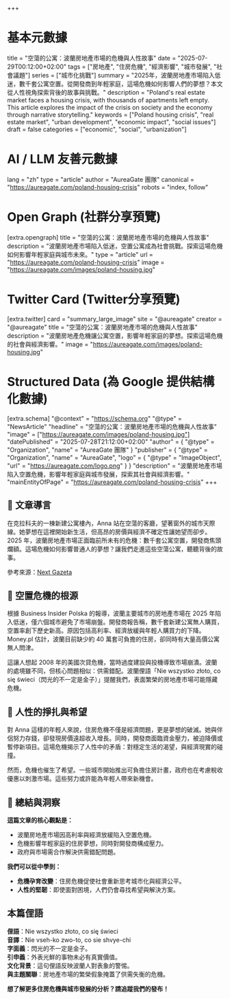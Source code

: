 +++
# 基本元數據
title = "空蕩的公寓：波蘭房地產市場的危機與人性故事"
date = "2025-07-29T00:12:00+02:00"
tags = ["房地產", "住房危機", "經濟影響", "城市發展", "社會議題"]
series = ["城市化挑戰"]
summary = "2025年，波蘭房地產市場陷入低迷，數千套公寓空置。從開發商到年輕家庭，這場危機如何影響人們的夢想？本文從人性視角探索背後的故事與挑戰。"
description = "Poland's real estate market faces a housing crisis, with thousands of apartments left empty. This article explores the impact of the crisis on society and the economy through narrative storytelling."
keywords = ["Poland housing crisis", "real estate market", "urban development", "economic impact", "social issues"]
draft = false
categories = ["economic", "social", "urbanization"]

# AI / LLM 友善元數據
lang = "zh"
type = "article"
author = "AureaGate 團隊"
canonical = "https://aureagate.com/poland-housing-crisis"
robots = "index, follow"

# Open Graph (社群分享預覽)
[extra.opengraph]
title = "空蕩的公寓：波蘭房地產市場的危機與人性故事"
description = "波蘭房地產市場陷入低迷，空置公寓成為社會挑戰。探索這場危機如何影響年輕家庭與城市未來。"
type = "article"
url = "https://aureagate.com/poland-housing-crisis"
image = "https://aureagate.com/images/poland-housing.jpg"

# Twitter Card (Twitter分享預覽)
[extra.twitter]
card = "summary_large_image"
site = "@aureagate"
creator = "@aureagate"
title = "空蕩的公寓：波蘭房地產市場的危機與人性故事"
description = "波蘭房地產危機讓公寓空置，影響年輕家庭的夢想。探索這場危機的社會與經濟影響。"
image = "https://aureagate.com/images/poland-housing.jpg"

# Structured Data (為 Google 提供結構化數據)
[extra.schema]
"@context" = "https://schema.org"
"@type" = "NewsArticle"
"headline" = "空蕩的公寓：波蘭房地產市場的危機與人性故事"
"image" = ["https://aureagate.com/images/poland-housing.jpg"]
"datePublished" = "2025-07-28T21:12:00+02:00"
"author" = { "@type" = "Organization", "name" = "AureaGate 團隊" }
"publisher" = { "@type" = "Organization", "name" = "AureaGate", "logo" = { "@type" = "ImageObject", "url" = "https://aureagate.com/logo.png" } }
"description" = "波蘭房地產市場陷入空置危機，影響年輕家庭與城市發展，探索其社會與經濟影響。"
"mainEntityOfPage" = "https://aureagate.com/poland-housing-crisis"
+++


## 🧭 文章導言

在克拉科夫的一棟新建公寓樓內，Anna 站在空蕩的客廳，望著窗外的城市天際線。她夢想在這裡開始新生活，但高昂的房價與經濟不確定性讓她望而卻步。2025 年，波蘭房地產市場正面臨前所未有的危機：數千套公寓空置，開發商焦頭爛額。這場危機如何影響普通人的夢想？讓我們走進這些空蕩公寓，聽聽背後的故事。

參考來源：[Next Gazeta](https://next.gazeta.pl/pieniadz/7,188932,32133556,deweloper-alarmuje-mieszkania-stoja-puste-nie-mielismy-takich.html)

## 📌 空置危機的根源

根據 Business Insider Polska 的報導，波蘭主要城市的房地產市場在 2025 年陷入低迷，僅六個城市避免了市場崩盤。開發商報告稱，數千套新建公寓無人購買，空置率創下歷史新高。原因包括高利率、經濟放緩與年輕人購買力的下降。Money.pl 估計，波蘭目前缺少約 40 萬套可負擔的住房，卻同時有大量高價公寓無人問津。

這讓人想起 2008 年的美國次貸危機，當時過度建設與投機導致市場崩潰。波蘭的處境雖不同，但核心問題相似：供需錯配。波蘭俚語「Nie wszystko złoto, co się świeci（閃光的不一定是金子）」提醒我們，表面繁榮的房地產市場可能隱藏危機。

## 📌 人性的掙扎與希望

對 Anna 這樣的年輕人來說，住房危機不僅是經濟問題，更是夢想的破滅。她與伴侶努力存錢，卻發現房價遠超收入增長。同時，開發商面臨資金壓力，被迫降價或暫停新項目。這場危機揭示了人性中的矛盾：對穩定生活的渴望，與經濟現實的碰撞。

然而，危機也催生了希望。一些城市開始推出可負擔住房計畫，政府也在考慮稅收優惠以刺激市場。這些努力或許能為年輕人帶來新機會。

## 💬 總結與洞察

**這篇文章的核心觀點是：**
- 波蘭房地產市場因高利率與經濟放緩陷入空置危機。
- 危機影響年輕家庭的住房夢想，同時對開發商構成壓力。
- 政府與市場需合作解決供需錯配問題。

**我們可以從中學到：**
- **危機孕育改變**：住房危機促使社會重新思考城市化與經濟公平。
- **人性的堅韌**：即使面對困境，人們仍會尋找希望與解決方案。

## 本篇俚語

**俚語**：Nie wszystko złoto, co się świeci  
**音譯**：Nie vseh-ko zwo-to, co sie shvye-chi  
**字面義**：閃光的不一定是金子。  
**引申義**：外表光鮮的事物未必有真實價值。  
**文化背景**：這句俚語反映波蘭人對表象的警惕。  
**與主題關聯**：房地產市場的繁榮假象掩蓋了供需失衡的危機。

**想了解更多住房危機與城市發展的分析？請追蹤我們的發布！**
